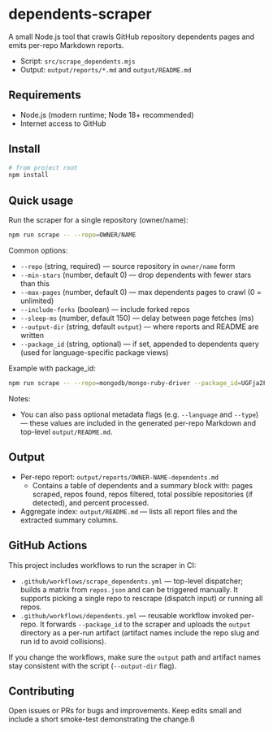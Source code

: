 # dependents-scraper

A small Node.js tool that crawls GitHub repository dependents pages and emits per-repo Markdown reports.

- Script: `src/scrape_dependents.mjs`
- Output: `output/reports/*.md` and `output/README.md`

## Requirements

- Node.js (modern runtime; Node 18+ recommended)
- Internet access to GitHub

## Install

```bash
# from project root
npm install
```

## Quick usage

Run the scraper for a single repository (owner/name):

```bash
npm run scrape -- --repo=OWNER/NAME
```

Common options:

- `--repo` (string, required) — source repository in `owner/name` form
- `--min-stars` (number, default 0) — drop dependents with fewer stars than this
- `--max-pages` (number, default 0) — max dependents pages to crawl (0 = unlimited)
- `--include-forks` (boolean) — include forked repos
- `--sleep-ms` (number, default 150) — delay between page fetches (ms)
- `--output-dir` (string, default `output`) — where reports and README are written
- `--package_id` (string, optional) — if set, appended to dependents query (used for language-specific package views)

Example with package_id:

```bash
npm run scrape -- --repo=mongodb/mongo-ruby-driver --package_id=UGFja2FnZS0xMDQwOQ%3D%3D
```

Notes:
- You can also pass optional metadata flags (e.g. `--language` and `--type`) — these values are included in the generated per-repo Markdown and top-level `output/README.md`.

## Output

- Per-repo report: `output/reports/OWNER-NAME-dependents.md`
  - Contains a table of dependents and a summary block with: pages scraped, repos found, repos filtered, total possible repositories (if detected), and percent processed.
- Aggregate index: `output/README.md` — lists all report files and the extracted summary columns.

## GitHub Actions

This project includes workflows to run the scraper in CI:

- `.github/workflows/scrape_dependents.yml` — top-level dispatcher; builds a matrix from `repos.json` and can be triggered manually. It supports picking a single repo to rescrape (dispatch input) or running all repos.
- `.github/workflows/dependents.yml` — reusable workflow invoked per-repo. It forwards `--package_id` to the scraper and uploads the `output` directory as a per-run artifact (artifact names include the repo slug and run id to avoid collisions).

If you change the workflows, make sure the `output` path and artifact names stay consistent with the script (`--output-dir` flag).

## Contributing

Open issues or PRs for bugs and improvements. Keep edits small and include a short smoke-test demonstrating the change.ß
